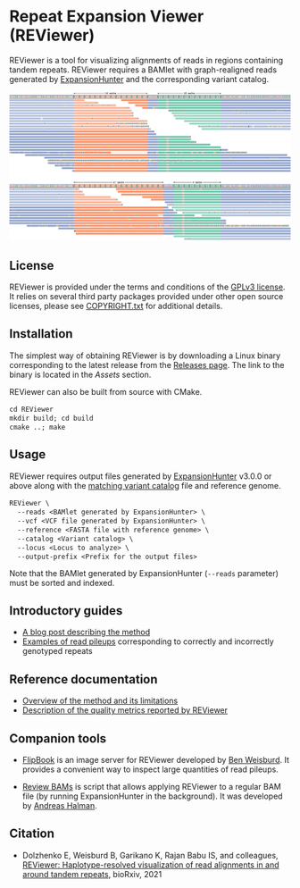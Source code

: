 # Repeat Expansion Viewer (REViewer)

REViewer is a tool for visualizing alignments of reads in regions containing
tandem repeats. REViewer requires a BAMlet with graph-realigned reads generated
by [ExpansionHunter](https://github.com/Illumina/ExpansionHunter) and the
corresponding variant catalog.

![Introductory example](docs/images/intro-example.png)

## License

REViewer is provided under the terms and conditions of the [GPLv3 license](LICENSE.txt).
It relies on several third party packages provided under other open source licenses,
please see [COPYRIGHT.txt](COPYRIGHT.txt) for additional details.

## Installation

The simplest way of obtaining REViewer is by downloading a Linux binary
corresponding to the latest release from the
[Releases page](https://github.com/Illumina/REViewer/releases). The link to the
binary is located in the *Assets* section.

REViewer can also be built from source with CMake.

```shell script
cd REViewer
mkdir build; cd build
cmake ..; make
```

## Usage

REViewer requires output files generated by [ExpansionHunter](https://github.com/Illumina/ExpansionHunter)
v3.0.0 or above along with the
[matching variant catalog](https://github.com/Illumina/ExpansionHunter/blob/master/docs/04_VariantCatalogFiles.md)
file and reference genome.

```shell script
REViewer \
  --reads <BAMlet generated by ExpansionHunter> \
  --vcf <VCF file generated by ExpansionHunter> \
  --reference <FASTA file with reference genome> \
  --catalog <Variant catalog> \
  --locus <Locus to analyze> \
  --output-prefix <Prefix for the output files>
```

Note that the BAMlet generated by ExpansionHunter (`--reads` parameter) must be
sorted and indexed.

## Introductory guides

- [A blog post describing the method](https://www.illumina.com/science/genomics-research/reviewer-visualizing-alignments-short-reads-long-repeat.html)
- [Examples of read pileups](docs/examples.md) corresponding to correctly and
incorrectly genotyped repeats

## Reference documentation

- [Overview of the method and its limitations](docs/method-overview.md)
- [Description of the quality metrics reported by REViewer](docs/metrics.md)

## Companion tools

- [FlipBook](https://github.com/broadinstitute/flipbook) is an image server for
REViewer developed by [Ben Weisburd](https://github.com/bw2). It provides a
convenient way to inspect large quantities of read pileups.

- [Review BAMs](https://gitlab.com/andreassh/review-bams) is script that allows
applying REViewer to a regular BAM file (by running ExpansionHunter in the
background). It was developed by [Andreas Halman](https://gitlab.com/andreassh).

## Citation

- Dolzhenko E, Weisburd B, Garikano K, Rajan Babu IS, and colleagues,
[REViewer: Haplotype-resolved visualization of read alignments in and around
tandem repeats](https://www.biorxiv.org/content/10.1101/2021.10.20.465046v1),
bioRxiv, 2021
